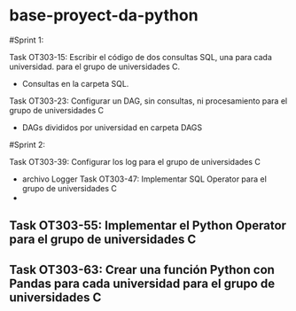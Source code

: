 # base-proyect-da-python
#Sprint 1:

Task OT303-15: Escribir el código de dos consultas SQL, una para cada universidad. para el grupo de universidades C.
- Consultas en la carpeta SQL.

Task OT303-23: Configurar un DAG, sin consultas, ni procesamiento para el grupo de universidades C
- DAGs divididos por universidad en carpeta DAGS

#Sprint 2:

Task OT303-39: Configurar los log para el grupo de universidades C
- archivo Logger
Task OT303-47: Implementar SQL Operator para el grupo de universidades C
- 
Task OT303-55: Implementar el Python Operator para el grupo de universidades C
- 
Task OT303-63: Crear una función Python con Pandas para cada universidad para el grupo de universidades C
-
